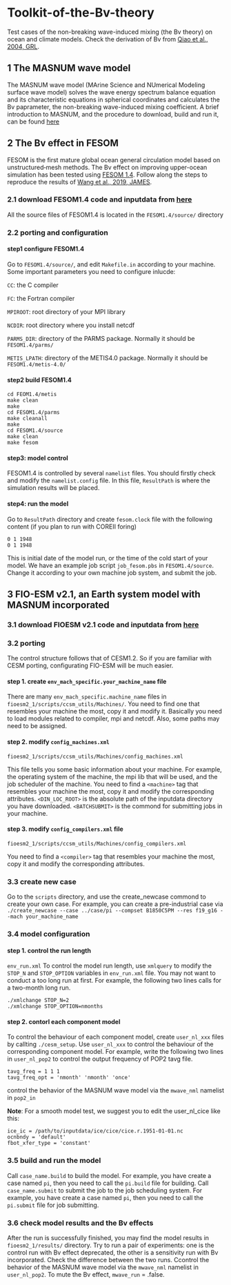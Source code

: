 # Toolkit-of-the-Bv-theory
Test cases of the non-breaking wave-induced mixing (the Bv theory) on ocean and climate models. Check the derivation of Bv from [Qiao et al., 2004, GRL](https://agupubs.onlinelibrary.wiley.com/doi/full/10.1029/2004GL019824).
## 1 The MASNUM wave model
The MASNUM wave model (MArine Science and NUmerical Modeling surface wave model) solves the wave energy spectrum balance equation and its characteristic equations in spherical coordinates and calculates the Bv paprameter, the non-breaking wave-induced mixing coefficient. A brief introduction to MASNUM, and the procedure to download, build and run it, can be found [here](http://fiocom.fio.org.cn/model/masnumwave/)
## 2 The Bv effect in FESOM
FESOM is the first mature global ocean general circulation model based on unstructured‐mesh methods. The Bv effect on improving upper-ocean simulation has been tested using [FESOM 1.4](https://fesom.de/models/fesom14/). Follow along the steps to reproduce the results of [Wang et al., 2019, JAMES](https://agupubs.onlinelibrary.wiley.com/doi/full/10.1029/2018MS001494).
### 2.1 download FESOM1.4 code and inputdata from [here](1https://zenodo.org/records/10995185)
All the source files of FESOM1.4 is located in the `FESOM1.4/source/` directory
### 2.2 porting and configuration
#### step1 configure FESOM1.4
Go to `FESOM1.4/source/`, and edit `Makefile.in` according to your machine.
Some important parameters you need to configure inlucde:

`CC`: the C compiler

`FC`: the Fortran compiler

`MPIROOT`: root directory of your MPI library

`NCDIR`: root directory where you install netcdf

`PARMS_DIR`: directory of the PARMS package. Normally it should be `FESOM1.4/parms/`

`METIS_LPATH`: directory of the METIS4.0 package. Normally it should be `FESOM1.4/metis-4.0/`

#### step2 build FESOM1.4
```
cd FEOM1.4/metis
make clean
make
cd FESOM1.4/parms
make cleanall
make
cd FESOM1.4/source
make clean
make fesom
```
#### step3: model control
FESOM1.4 is controlled by several `namelist` files. You should firstly check and modify the `namelist.config` file. In this file, `ResultPath` is where the simulation results will be placed.
#### step4: run the model
Go to `ResultPath` directory and create `fesom.clock` file with the following content (if you plan to run with COREII foring)
```
0 1 1948
0 1 1948
```
This is initial date of the model run, or the time of the cold start of your model.
We have an example job script `job_fesom.pbs` in `FESOM1.4/source`. Change it according to your own machine job system, and submit the job.
## 3 FIO-ESM v2.1, an Earth system model with MASNUM incorporated
### 3.1 download FIOESM v2.1 code and inputdata from [here](https://zenodo.org/record/7787601)

### 3.2 porting
The control structure follows that of CESM1.2. So if you are familiar with CESM porting, configurating FIO-ESM will be much easier.
#### step 1. create `env_mach_specific.your_machine_name` file
There are many `env_mach_specific.machine_name` files in `fioesm2_1/scripts/ccsm_utils/Machines/`. You need to find one that resembles your machine the most, copy it and modify it. Basically you need to load modules related to compiler, mpi and netcdf. Also, some paths may need to be assigned.
#### step 2. modify `config_machines.xml`
```
fioesm2_1/scripts/ccsm_utils/Machines/config_machines.xml
```
This file tells you some basic information about your machine. For example, the operating system of the machine, the mpi lib that will be used, and the job scheduler of the machine. You need to find a `<machine>` tag that resembles your machine the most, copy it and modify the corresponding attributes.
`<DIN_LOC_ROOT>` is the absolute path of the inputdata directory you have downloaded.
`<BATCHSUBMIT>` is the commond for submitting jobs in your machine.

#### step 3. modify `config_compilers.xml` file
```
fioesm2_1/scripts/ccsm_utils/Machines/config_compilers.xml
```  
You need to find a `<compiler>` tag that resembles your machine the most, copy it and modify the corresponding attributes.
  
### 3.3 create new case
Go to the `scripts` directory, and use the create_newcase commond to create your own case.
For example, you can create a pre-industrial case via ```./create_newcase --case ../case/pi --compset B1850C5PM --res f19_g16 --mach your_machine_name```

### 3.4 model configuration
#### step 1. control the run length
`env_run.xml`
To control the model run length, use `xmlquery` to modify the `STOP_N` and `STOP_OPTION` variables in `env_run.xml` file. You may not want to conduct a too long run at first.
For example, the following two lines calls for a two-month long run.
```
./xmlchange STOP_N=2
./xmlchange STOP_OPTION=nmonths
```
#### step 2. contorl each component model
To control the behaviour of each component model, create `user_nl_xxx` files by callting `./cesm_setup`.
Use `user_nl_xxx` to control the behaviour of the corresponding component model.
For example, write the following two lines in `user_nl_pop2` to control the output frequency of POP2 tavg file.
```
tavg_freq = 1 1 1
tavg_freq_opt = 'nmonth' 'nmonth' 'once'
```
control the behavior of the MASNUM wave model via the `mwave_nml` namelist in `pop2_in`

**Note**: For a smooth model test, we suggest you to edit the user_nl_cice like this:
```
ice_ic = /path/to/inputdata/ice/cice/cice.r.1951-01-01.nc
ocnbndy = 'default'
fbot_xfer_type = 'constant'
```
### 3.5 build and run the model
Call `case_name.build` to build the model. For example, you have create a case named `pi`, then you need to call the `pi.build` file for building.
Call `case_name.submit` to submit the job to the job scheduling system. For example, you have create a case named `pi`, then you need to call the `pi.submit` file for job submitting.

### 3.6 check model results and the Bv effects
After the run is successfully finished, you may find the model results in `fioesm2_1/results/` directory.
Try to run a pair of experiments: one is the control run with Bv effect deprecated, the other is a sensitivity run with Bv incorporated. Check the difference between the two runs.
Ccontrol the behavior of the MASNUM wave model via the `mwave_nml` namelist in `user_nl_pop2`. To mute the Bv effect, `mwave_run` = .false.
